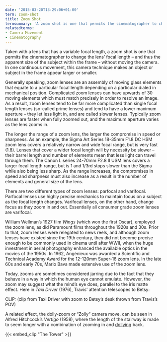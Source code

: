 ```yaml
---
date: '2015-03-20T13:29:06+01:00'
term: zoom-shot
title: Zoom Shot
termsummary: 'A zoom shot is one that permits the cinematographer to change the distance between the camera and the object being filmed without actually moving the camera.'
relatedterms:
- Camera Movement
- Cinematography
---
```


Taken with a lens that has a variable focal length, a zoom shot is one that permits the cinematographer to change the lens’ focal length – and thus the apparent size of the subject within the frame – without moving the camera. In one continuous movement, this camera technique makes an object or subject in the frame appear larger or smaller. 

Generally speaking, zoom lenses are an assembly of moving glass elements that equate to a particular focal length depending on a particular dialed in mechanical position. Complicated zoom lenses can have upwards of 30 moving elements which must match precisely in order to resolve an image. As a result, zoom lenses tend to be far more complicated than single focal length lenses (so-called prime lenses) and tend to have a lower maximum aperture – they let less light in, and are called slower lenses. Typically zoom lenses are faster when fully zoomed out, and the maximum aperture varies as the lens zooms in.  
 
The longer the range of a zoom lens, the larger the compromise in speed or sharpness. As an example, the Sigma Art Series 18-35mm F1.8 DC HSM zoom lens covers a relatively narrow and wide focal range, but is very fast (1.8). Lenses that cover a wider focal length will by necessity be slower – their barrel length and number of elements mean that less light can travel through them. The Canon L series 24-70mm F2.8 II USM lens covers a larger focal length range, but is 1 and 1/3rd stops slower than the Sigma while also being less sharp. As the range increases, the compromises in speed and sharpness must also increase as a result in the number of elements and general size of the lens.
 
There are two different types of zoom lenses: parfocal and varifocal. Parfocal lenses use highly precise mechanics to maintain focus on a subject as the focal length changes. Varifocal lenses, on the other hand, change focus as they zoom in and out. Essentially all consumer grade zoom lenses are varifocal.
 
William Wellman’s 1927 film *Wings* (which won the first Oscar), employed the zoom lens, as did Paramount films throughout the 1920s and 30s.  Prior to that, zoom lenses were relegated to news reels, and although zoom lenses have existed since the 19th century, they did not become precise enough to be commonly used in cinema until after WWII, when the huge investment in aerial photography enhanced the available optics in the movies of the 1950s. In 1962, Angénieux was awarded a Scientific and Technical Academy Award for the 12-120mm Super-16 zoom lens.  In the late 60s and early 70s, Mario Bava made extensive use of the zoom lens. 
 
Today, zooms are sometimes considered jarring due to the fact that they behave in a way in which the human eye cannot emulate.  However, the zoom may suggest what the mind’s eye does, parallel to the iris matte effect.  Here in *Taxi Driver* (1976), Travis’ attention telescopes to Betsy:
 
CLIP: (clip from Taxi Driver with zoom to Betsy’s desk thrown from Travis’s POV)

A related effect, the dolly-zoom or “Zolly” camera move, can be seen in Alfred Hitchcock’s *Vertigo* (1958), where the length of the stairway is made to seem longer with a combination of zooming in and [dollying](../dolly/) back.


{{< embed_clip "The Tower" >}}
